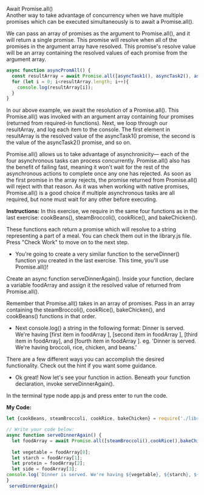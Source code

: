 Await Promise.all()<br>
Another way to take advantage of concurrency when we have multiple promises which can be executed simultaneously is to await a Promise.all().

We can pass an array of promises as the argument to Promise.all(), and it will return a single promise. This promise will resolve when all of the promises in the argument array have resolved. This promise's resolve value will be an array containing the resolved values of each promise from the argument array.
```javascript
async function asyncPromAll() {
  const resultArray = await Promise.all([asyncTask1(), asyncTask2(), asyncTask3(), asyncTask4()]);
  for (let i = 0; i<resultArray.length; i++){
    console.log(resultArray[i]); 
  }
}
```
In our above example, we await the resolution of a Promise.all(). This Promise.all() was invoked with an argument array containing four promises (returned from required-in functions). Next, we loop through our resultArray, and log each item to the console. The first element in resultArray is the resolved value of the asyncTask1() promise, the second is the value of the asyncTask2() promise, and so on.

Promise.all() allows us to take advantage of asynchronicity— each of the four asynchronous tasks can process concurrently. Promise.all() also has the benefit of failing fast, meaning it won't wait for the rest of the asynchronous actions to complete once any one has rejected. As soon as the first promise in the array rejects, the promise returned from Promise.all() will reject with that reason. As it was when working with native promises, Promise.all() is a good choice if multiple asynchronous tasks are all required, but none must wait for any other before executing.

**Instructions:**
In this exercise, we require in the same four functions as in the last exercise: cookBeans(), steamBroccoli(), cookRice(), and bakeChicken().

These functions each return a promise which will resolve to a string representing a part of a meal. You can check them out in the library.js file. Press "Check Work" to move on to the next step.

* You're going to create a very similar function to the serveDinner() function you created in the last exercise. This time, you'll use Promise.all()!

Create an async function serveDinnerAgain(). Inside your function, declare a variable foodArray and assign it the resolved value of returned from Promise.all().

Remember that Promise.all() takes in an array of promises. Pass in an array containing the steamBroccoli(), cookRice(), bakeChicken(), and cookBeans() functions in that order.

* Next console.log() a string in the following format: Dinner is served. We're having [first item in foodArray ], [second item in foodArray ], [third item in foodArray], and [fourth item in foodArray ]. eg. 'Dinner is served. We're having broccoli, rice, chicken, and beans.'

There are a few different ways you can accomplish the desired functionality. Check out the hint if you want some guidance.

* Ok great! Now let's see your function in action. Beneath your function declaration, invoke serveDinnerAgain().

In the terminal type node app.js and press enter to run the code.

**My Code:**
```javascript
let {cookBeans, steamBroccoli, cookRice, bakeChicken} = require('./library.js')

// Write your code below:
async function serveDinnerAgain() {
  let foodArray = await Promise.all([steamBroccoli(),cookRice(),bakeChicken(),cookBeans()]);
  
  let vegetable = foodArray[0];
  let starch = foodArray[1];
  let protein = foodArray[2];
  let side = foodArray[3];
console.log(`Dinner is served. We're having ${vegetable}, ${starch}, ${protein}, and ${side}.`);
}
 serveDinnerAgain()
```
